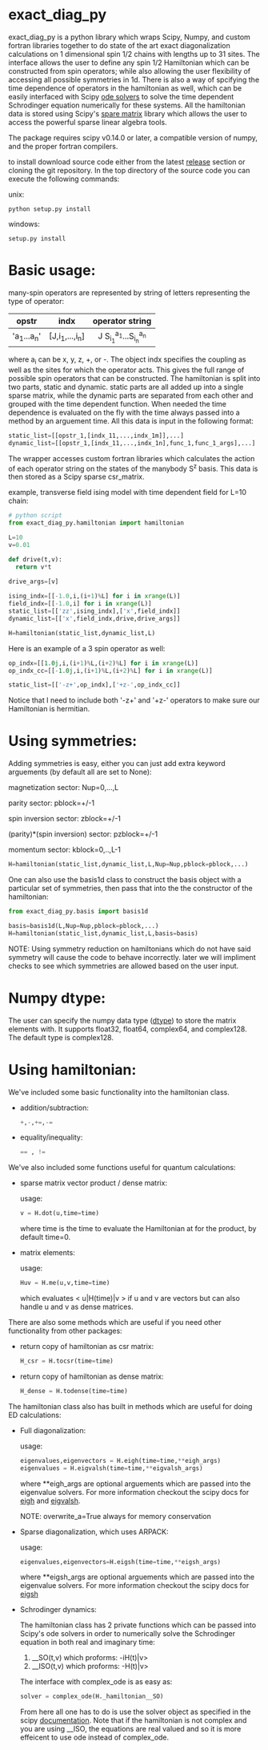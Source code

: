 # exact_diag_py
exact_diag_py is a python library which wraps Scipy, Numpy, and custom fortran libraries together to do state of the art exact diagonalization calculations on 1 dimensional spin 1/2 chains with lengths up to 31 sites. The interface allows the user to define any spin 1/2 Hamiltonian which can be constructed from spin operators; while also allowing the user flexibility of accessing all possible symmetries in 1d. There is also a way of spcifying the time dependence of operators in the hamiltonian as well, which can be easily interfaced with Scipy [ode solvers](http://docs.scipy.org/doc/scipy-0.15.1/reference/generated/scipy.integrate.ode.html) to solve the time dependent Schrodinger equation numerically for these systems. All the hamiltonian data is stored using Scipy's [spare matrix](http://docs.scipy.org/doc/scipy/reference/sparse.html) library which allows the user to access the powerful sparse linear algebra tools. 

The package requires scipy v0.14.0 or later, a compatible version of numpy, and the proper fortran compilers.

to install download source code either from the latest [release](https://github.com/weinbe58/exact_diag_py/releases) section or cloning the git repository. In the top directory of the source code you can execute the following commands:

unix:
```
python setup.py install
```

windows:
```
setup.py install
```

# Basic usage:

many-spin operators are represented by string of letters representing the type of operator:

|      opstr       |      indx      |        operator string      |
|:----------------:|:--------------:|:---------------------------:|
|'a<sub>1</sub>...a<sub>n</sub>'|[J,i<sub>1</sub>,...,i<sub>n</sub>]|J S<sub>i<sub>1</sub></sub><sup>a<sub>1</sub></sup>...S<sub>i<sub>n</sub></sub><sup>a<sub>n</sub></sup>|

where a<sub>i</sub> can be x, y, z, +, or -. The object indx specifies the coupling as well as the sites for which the operator acts. This gives the full range of possible spin operators that can be constructed. The hamiltonian is split into two parts, static and dynamic. static parts are all added up into a single sparse matrix, while the dynamic parts are separated from each other and grouped with the time dependent function. When needed the time dependence is evaluated on the fly with the time always passed into a method by an arguement time. All this data is input in the following format:

```python
static_list=[[opstr_1,[indx_11,...,indx_1m]],...]
dynamic_list=[[opstr_1,[indx_11,...,indx_1n],func_1,func_1_args],...]
```

The wrapper accesses custom fortran libraries which calculates the action of each operator string on the states of the manybody S<sup>z</sup> basis. This data is then stored as a Scipy sparse csr_matrix.

example, transverse field ising model with time dependent field for L=10 chain:

```python
# python script
from exact_diag_py.hamiltonian import hamiltonian

L=10
v=0.01

def drive(t,v):
  return v*t
  
drive_args=[v]

ising_indx=[[-1.0,i,(i+1)%L] for i in xrange(L)]
field_indx=[[-1.0,i] for i in xrange(L)]
static_list=[['zz',ising_indx],['x',field_indx]]
dynamic_list=[['x',field_indx,drive,drive_args]]

H=hamiltonian(static_list,dynamic_list,L)
```

Here is an example of a 3 spin operator as well:

```python
op_indx=[[1.0j,i,(i+1)%L,(i+2)%L] for i in xrange(L)]
op_indx_cc=[[-1.0j,i,(i+1)%L,(i+2)%L] for i in xrange(L)]

static_list=[['-z+',op_indx],['+z-',op_indx_cc]]
```
Notice that I need to include both '-z+' and '+z-' operators to make sure our Hamiltonian is hermitian.


# Using symmetries:
Adding symmetries is easy, either you can just add extra keyword arguements (by default all are set to None):

magnetization sector:
Nup=0,...,L 

parity sector:
pblock=+/-1

spin inversion sector:
zblock=+/-1

(parity)*(spin inversion) sector:
pzblock=+/-1

momentum sector:
kblock=0,..,L-1

```python
H=hamiltonian(static_list,dynamic_list,L,Nup=Nup,pblock=pblock,...)
```

One can also use the basis1d class to construct the basis object with a particular set of symmetries, then pass that into the the constructor of the hamiltonian:

```python
from exact_diag_py.basis import basis1d

basis=basis1d(L,Nup=Nup,pblock=pblock,...)
H=hamiltonian(static_list,dynamic_list,L,basis=basis)
```
NOTE: Using symmetry reduction on hamiltonians which do not have said symmetry will cause the code to behave incorrectly. later we will impliment checks to see which symmetries are allowed based on the user input.

# Numpy dtype:
The user can specify the numpy data type ([dtype](http://docs.scipy.org/doc/numpy-1.10.0/reference/generated/numpy.dtype.html)) to store the matrix elements with. It supports float32, float64, complex64, and complex128. The default type is complex128.

# Using hamiltonian:
We've included some basic functionality into the hamiltonian class.
* addition/subtraction:

  ```python
  +,-,+=,-=
  ```
* equality/inequality:

  ```python 
  == , !=
  ```
We've also included some functions useful for quantum calculations:

* sparse matrix vector product / dense matrix:

  usage:
    ```python
    v = H.dot(u,time=time)
    ```
  where time is the time to evaluate the Hamiltonian at for the product, by default time=0.
  
* matrix elements:

  usage:
    ```python
    Huv = H.me(u,v,time=time)
    ```
  which evaluates < u|H(time)|v > if u and v are vectors but can also handle u and v as dense matrices.
  
There are also some methods which are useful if you need other functionality from other packages:

* return copy of hamiltonian as csr matrix: 
  ```python
  H_csr = H.tocsr(time=time)
  ```
  
* return copy of hamiltonian as dense matrix: 
  ```python
  H_dense = H.todense(time=time)
  ```

The hamiltonian class also has built in methods which are useful for doing ED calculations:

* Full diagonalization:

  usage:
    ```python
    eigenvalues,eigenvectors = H.eigh(time=time,**eigh_args)
    eigenvalues = H.eigvalsh(time=time,**eigvalsh_args)
    ```
  where **eigh_args are optional arguements which are passed into the eigenvalue solvers. For more information checkout the scipy docs for [eigh](http://docs.scipy.org/doc/scipy-0.14.0/reference/generated/scipy.linalg.eigh.html#scipy.linalg.eigh) and [eigvalsh](http://docs.scipy.org/doc/scipy-0.14.0/reference/generated/scipy.linalg.eigvalsh.html#scipy.linalg.eigvalsh). 
  
  NOTE: overwrite_a=True always for memory conservation

* Sparse diagonalization, which uses ARPACK:

  usage:
    ```python
    eigenvalues,eigenvectors=H.eigsh(time=time,**eigsh_args)
    ```
  where **eigsh_args are optional arguements which are passed into the eigenvalue solvers. For more information checkout the scipy docs for [eigsh](http://docs.scipy.org/doc/scipy-0.14.0/reference/generated/scipy.sparse.linalg.eigsh.html)


* Schrodinger dynamics:

  The hamiltonian class has 2 private functions which can be passed into Scipy's ode solvers in order to numerically solve the Schrodinger equation in both real and imaginary time:
    1. __SO(t,v) which proforms: -iH(t)|v>
    2. __ISO(t,v) which proforms: -H(t)|v> 
  
  The interface with complex_ode is as easy as:
  
    ```python
    solver = complex_ode(H._hamiltonian__SO)
    ```
  
  From here all one has to do is use the solver object as specified in the scipy [documentation](http://docs.scipy.org/doc/scipy-0.15.1/reference/generated/scipy.integrate.complex_ode.html#scipy.integrate.complex_ode). Note that if the hamiltonian is not complex and you are using __ISO, the equations are real valued and so it is more effeicent to use ode instead of complex_ode.

